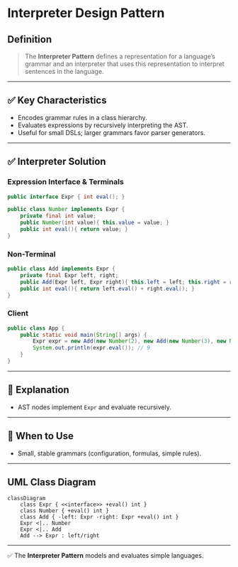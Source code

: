 # Interpreter Design Pattern

## Definition
> The **Interpreter Pattern** defines a representation for a language’s grammar and an interpreter that uses this representation to interpret sentences in the language.

---

## ✅ Key Characteristics
- Encodes grammar rules in a class hierarchy.  
- Evaluates expressions by recursively interpreting the AST.  
- Useful for small DSLs; larger grammars favor parser generators.  

---

## ✅ Interpreter Solution

### Expression Interface & Terminals
```java
public interface Expr { int eval(); }

public class Number implements Expr {
    private final int value;
    public Number(int value){ this.value = value; }
    public int eval(){ return value; }
}
```

### Non-Terminal
```java
public class Add implements Expr {
    private final Expr left, right;
    public Add(Expr left, Expr right){ this.left = left; this.right = right; }
    public int eval(){ return left.eval() + right.eval(); }
}
```

### Client
```java
public class App {
    public static void main(String[] args) {
        Expr expr = new Add(new Number(2), new Add(new Number(3), new Number(4)));
        System.out.println(expr.eval()); // 9
    }
}
```

---

## 🔎 Explanation
- AST nodes implement `Expr` and evaluate recursively.  

---

## 🎯 When to Use
- Small, stable grammars (configuration, formulas, simple rules).  

---

## UML Class Diagram
```mermaid
classDiagram
    class Expr { <<interface>> +eval() int }
    class Number { +eval() int }
    class Add { -left: Expr -right: Expr +eval() int }
    Expr <|.. Number
    Expr <|.. Add
    Add --> Expr : left/right
```
---

✅ The **Interpreter Pattern** models and evaluates simple languages.
